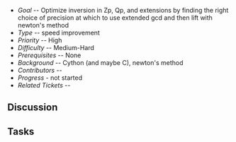 
* _Goal_ -- Optimize inversion in Zp, Qp, and extensions by finding the right choice of precision at which to use extended gcd and then lift with newton's method  
* _Type_ -- speed improvement 
* _Priority_ -- High 
* _Difficulty_ -- Medium-Hard 
* _Prerequisites_ -- None 
* _Background_ -- Cython (and maybe C), newton's method 
* _Contributors_ --  
* _Progress_ - not started 
* _Related Tickets_ --  

## Discussion


## Tasks
